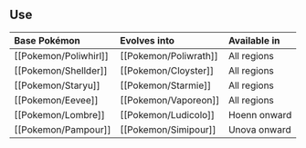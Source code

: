## Use
Base Pokémon |Evolves into |Available in
:---|:---|:---
[[Pokemon/Poliwhirl]]  | [[Pokemon/Poliwrath]] |All regions
[[Pokemon/Shellder]]  | [[Pokemon/Cloyster]] |All regions
[[Pokemon/Staryu]]  | [[Pokemon/Starmie]] |All regions
[[Pokemon/Eevee]]  | [[Pokemon/Vaporeon]] |All regions
[[Pokemon/Lombre]]  | [[Pokemon/Ludicolo]] |Hoenn onward
[[Pokemon/Pampour]]  | [[Pokemon/Simipour]] |Unova onward